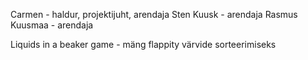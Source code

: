 Carmen  - haldur, projektijuht, arendaja
Sten Kuusk - arendaja
Rasmus Kuusmaa - arendaja

Liquids in a beaker game - mäng flappity värvide sorteerimiseks
